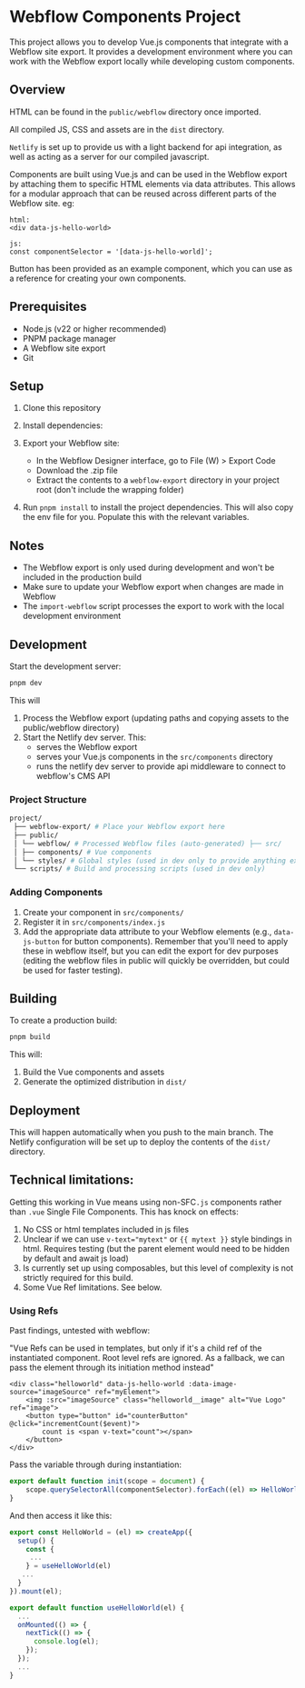# Webflow Components Project

This project allows you to develop Vue.js components that integrate with a Webflow site export. It provides a development environment where you can work with the Webflow export locally while developing custom components.

## Overview

HTML can be found in the `public/webflow` directory once imported. 

All compiled JS, CSS and assets are in the `dist` directory. 

`Netlify` is set up to provide us with a light backend for api integration, as well as acting as a server for our compiled javascript.

Components are built using Vue.js and can be used in the Webflow export by attaching them to specific HTML elements via data attributes. This allows for a modular approach that can be reused across different parts of the Webflow site. eg:

```
html:
<div data-js-hello-world>

js:
const componentSelector = '[data-js-hello-world]';
```

Button has been provided as an example component, which you can use as a reference for creating your own components.

## Prerequisites

- Node.js (v22 or higher recommended)
- PNPM package manager
- A Webflow site export
- Git

## Setup

1. Clone this repository
2. Install dependencies:
3. Export your Webflow site:
   - In the Webflow Designer interface, go to File (W) > Export Code
   - Download the .zip file
   - Extract the contents to a `webflow-export` directory in your project root (don't include the wrapping folder)

4. Run `pnpm install` to install the project dependencies. This will also copy the env file for you. Populate this with the relevant variables.

## Notes

- The Webflow export is only used during development and won't be included in the production build
- Make sure to update your Webflow export when changes are made in Webflow
- The `import-webflow` script processes the export to work with the local development environment

## Development

Start the development server: 
```bash
pnpm dev
```

This will 

1. Process the Webflow export (updating paths and copying assets to the public/webflow directory)
2. Start the Netlify dev server. This:
   - serves the Webflow export
   - serves your Vue.js components in the `src/components` directory
   - runs the netlify dev server to provide api middleware to connect to webflow's CMS API

### Project Structure
```bash
project/
 ├── webflow-export/ # Place your Webflow export here 
 ├── public/ 
 │ └── webflow/ # Processed Webflow files (auto-generated) ├── src/ 
 │ ├── components/ # Vue components 
 │ └── styles/ # Global styles (used in dev only to provide anything extra we require)
 └── scripts/ # Build and processing scripts (used in dev only)
```

### Adding Components

1. Create your component in `src/components/`
2. Register it in `src/components/index.js`
3. Add the appropriate data attribute to your Webflow elements (e.g., `data-js-button` for button components). Remember that you'll need to apply these in webflow itself, but you can edit the export for dev purposes (editing the webflow files in public will quickly be overridden, but could be used for faster testing).

## Building

To create a production build:

```bash
pnpm build
```

This will:
1. Build the Vue components and assets
2. Generate the optimized distribution in `dist/`


## Deployment

This will happen automatically when you push to the main branch. The Netlify configuration will be set up to deploy the contents of the `dist/` directory.


## Technical limitations:

Getting this working in Vue means using non-SFC`.js` components rather than `.vue` Single File Components. This has knock on effects:

1. No CSS or html templates included in js files
2. Unclear if we can use `v-text="mytext"` or `{{ mytext }}` style bindings in html. Requires testing (but the parent element would need to be hidden by default and await js load)
3. Is currently set up using composables, but this level of complexity is not strictly required for this build.
4. Some Vue Ref limitations. See below.


### Using Refs

Past findings, untested with webflow: 

"Vue Refs can be used in templates, but only if it's a child ref of the instantiated component. Root level refs are ignored. As a fallback, we can pass the element through its initiation method instead"

```
<div class="helloworld" data-js-hello-world :data-image-source="imageSource" ref="myElement">
    <img :src="imageSource" class="helloworld__image" alt="Vue Logo" ref="image">
    <button type="button" id="counterButton" @click="incrementCount($event)">
        count is <span v-text="count"></span>
    </button>
</div>
```

Pass the variable through during instantiation:
```javascript
export default function init(scope = document) {
    scope.querySelectorAll(componentSelector).forEach((el) => HelloWorld(el, { el: el}));
}
```

And then access it like this:

```javascript
export const HelloWorld = (el) => createApp({
  setup() {
    const {
     ...
    } = useHelloWorld(el)
   ...
  }
}).mount(el);

export default function useHelloWorld(el) {
  ...
  onMounted(() => {
    nextTick(() => {
      console.log(el);
    });
  });
  ...
}

```